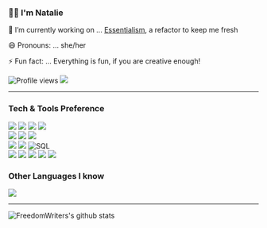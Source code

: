 ### 👋🏽  I'm Natalie


<!-- **FreedomWriter/FreedomWriter** is a ✨ _special_ ✨ repository because its `README.md` (this file) appears on your GitHub profile.

Here are some ideas to get you started:-->

 🔭 I’m currently working on ... [Essentialism](https://github.com/FreedomWriter/essentialism-front-end), a refactor to keep me fresh
 
 <!-- 🤔 I’m looking for help with ... Finding my first developer role -->
 
 <!-- 💬 Ask me about ... What I can bring to your team (spoiler - it's a lot!!) -->
 
 😄 Pronouns: ... she/her
 
 ⚡ Fun fact: ... Everything is fun, if you are creative enough!
 
<!-- - 📫 How to reach me: ...-->
<!-- - 🌱 I’m currently learning ... -->

![Profile views](https://gpvc.arturio.dev/FreedomWriter)  <img src="https://img.shields.io/github/followers/FreedomWriter?label=Follow" style=" float:left, margin-right:10px" />


---


### Tech & Tools Preference

<img src = "https://img.shields.io/badge/-HTML5-E34F26?style=flat&logo=html5&logoColor=white"> <img src = "https://img.shields.io/badge/-CSS3-1572B6?style=flat&logo=css3&logoColor=white">
<img src="https://img.shields.io/badge/-JavaScript-eed718?style=flat&logo=javascript&logoColor=ffffff">
<img src="https://img.shields.io/badge/-Sass-cc6699?style=flat&logo=sass&logoColor=ffffff">
<br>
<img src="https://img.shields.io/badge/-React-000000?style=flat&logo=react&logoColor=00c8ff">
<img src="https://img.shields.io/badge/-%F0%9F%92%85%20styled--components-orange.svg?color=ffffff">
<img src="https://img.shields.io/badge/-Progressive Web Apps-5A0FC8?style=flat">
<br>
<img src="https://img.shields.io/badge/-Express.js-787878?style=flat">
<img src="https://img.shields.io/badge/-Node.js-3C873A?style=flat&logo=Node.js&logoColor=white">
![SQL](https://img.shields.io/badge/-SQL-000000?style=flat&logo=postgresql)
<br>
<img src="http://img.shields.io/badge/-Git-F1502F?style=flat&logo=git&logoColor=FFFFFF">
<img src="http://img.shields.io/badge/-Github-000000?style=flat&logo=github&logoColor=FFFFFF">
<img src="http://img.shields.io/badge/-VS%20Code-007ACC?style=flat&logo=visual%20studio%20code&logoColor=white">
<img src="http://img.shields.io/badge/-Heroku-430098?style=flat&logo=heroku&logoColor=white">
<img src="http://img.shields.io/badge/-Vercel-black?style=flat&logo=vercel&logoColor=white">

### Other Languages I know
<img src="https://img.shields.io/badge/-Python-black?style=flat&logo=python&logoColor=white"> 

---
![FreedomWriters's github stats](https://github-readme-stats.vercel.app/api?username=FreedomWriter&show_icons=true&title_color=fff&icon_color=79ff97&text_color=9f9f9f&bg_color=151515)
